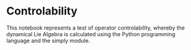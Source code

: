 # Controlability
This notebook represents a test of operator controlability, whereby the dynamical Lie Algebra is calculated using the Python programming language and the simply module.
